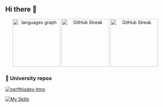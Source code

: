 ## Hi there 👋

<div align="center">
  <img src="https://readme-stats-xi-rust.vercel.app/api/top-langs?username=nerfthisdev&locale=en&hide_title=false&layout=compact&card_width=320&langs_count=5&theme=onedark&hide_border=false&order=2&hide=javascript,html,html,css&exclude_repo=learning-process,wrench,kickstart.nvim)" height="150" alt="languages graph"  />
  <a href="https://git.io/streak-stats"><img src="https://github-readme-streak-stats-lilac-tau.vercel.app?user=nerfthisdev&theme=onedark&card_width=320&card_height=150" alt="GitHub Streak" height="150" /></a>
<a href="https://git.io/streak-stats"><img src="https://github-readme-streak-stats-lilac-tau.vercel.app/api?username=nerfthisdev&show_icons=true&theme=radical" alt="GitHub Streak" height="150" /></a>
</div>



### 🏢 University repos
[![nerfthisdev-itmo](https://img.shields.io/badge/GitHub-nerfthisdev_itmo-181717?style=for-the-badge&logo=github)](https://github.com/nerfthisdev-itmo)


[![My Skills](https://skillicons.dev/icons?i=java,go,ts,react,git,docker,c,python&theme=light)](https://skillicons.dev)
